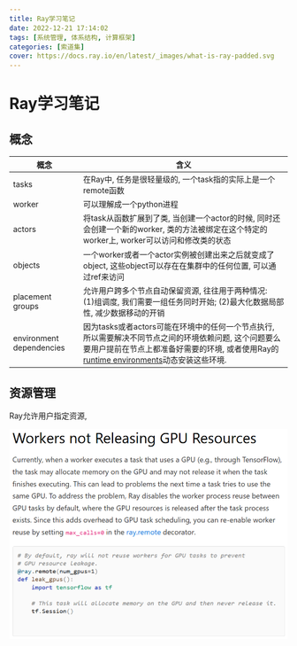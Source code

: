 ```yaml
---
title: Ray学习笔记
date: 2022-12-21 17:14:02
tags: [系统管理, 体系结构, 计算框架]
categories: [索道集]
cover: https://docs.ray.io/en/latest/_images/what-is-ray-padded.svg
---
```


# Ray学习笔记

## 概念

| 概念                     | 含义                                                         |
| ------------------------ | ------------------------------------------------------------ |
| tasks                    | 在Ray中, 任务是很轻量级的, 一个task指的实际上是一个remote函数 |
| worker                   | 可以理解成一个python进程                                     |
| actors                   | 将task从函数扩展到了类, 当创建一个actor的时候, 同时还会创建一个新的worker, 类的方法被绑定在这个特定的worker上, worker可以访问和修改类的状态 |
| objects                  | 一个worker或者一个actor实例被创建出来之后就变成了object, 这些object可以存在在集群中的任何位置, 可以通过ref来访问 |
| placement groups         | 允许用户跨多个节点自动保留资源, 往往用于两种情况:<br />(1)组调度, 我们需要一组任务同时开始; (2)最大化数据局部性, 减少数据移动的开销 |
| environment dependencies | 因为tasks或者actors可能在环境中的任何一个节点执行, 所以需要解决不同节点之间的环境依赖问题, 这个问题要么要用户提前在节点上都准备好需要的环境, 或者使用Ray的[runtime environments](https://docs.ray.io/en/latest/ray-core/handling-dependencies.html#runtime-environments)动态安装这些环境. |

## 资源管理

Ray允许用户指定资源, 

![image-20221221174102006](Ray学习笔记/image-20221221174102006.png)
